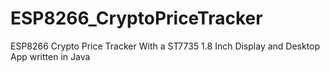 # ESP8266_CryptoPriceTracker
ESP8266 Crypto Price Tracker With a ST7735 1.8 Inch Display and Desktop App written in Java
